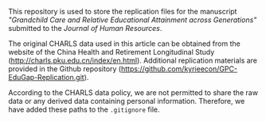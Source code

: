 This repository is used to store the replication files for the manuscript *"Grandchild Care and Relative Educational Attainment across Generations"* submitted to the *Journal of Human Resources*.



The original CHARLS data used in this article can be obtained from the website of the China Health and Retirement Longitudinal Study (http://charls.pku.edu.cn/index/en.html). Additional replication materials are provided in the Github repository (https://github.com/kyrieecon/GPC-EduGap-Replication.git).

According to the CHARLS data policy, we are not permitted to share the raw data or any derived data containing personal information. Therefore, we have added these paths to the `.gitignore` file. 
